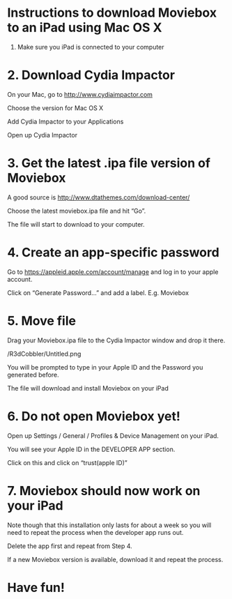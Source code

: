 # Instructions to download Moviebox to an iPad using Mac OS X

1. Make sure you iPad is connected to your computer

# 2. Download Cydia Impactor

On your Mac, go to http://www.cydiaimpactor.com

Choose the version for Mac OS X

Add Cydia Impactor to your Applications

Open up Cydia Impactor


# 3. Get the latest .ipa file version of Moviebox
 
A good source is http://www.dtathemes.com/download-center/

Choose the latest moviebox.ipa file and hit “Go”.

The file will start to download to your computer.


# 4. Create an app-specific password

Go to https://appleid.apple.com/account/manage and log in to your apple account.

Click on “Generate Password…” and add a label. E.g. Moviebox


# 5. Move file

Drag your Moviebox.ipa file to the Cydia Impactor window and drop it there.

/R3dCobbler/Untitled.png

You will be prompted to type in your Apple ID and the Password you generated before.

The file will download and install Moviebox on your iPad

# 6. Do not open Moviebox yet!

Open up Settings / General / Profiles & Device Management on your iPad.

You will see your Apple ID in the DEVELOPER APP section.

Click on this and click on “trust(apple ID)”

# 7. Moviebox should now work on your iPad

Note though that this installation only lasts for about a week so you will need to repeat the process when the developer app runs out.

Delete the app first and repeat from Step 4.

If a new Moviebox version is available, download it and repeat the process.

# Have fun!








